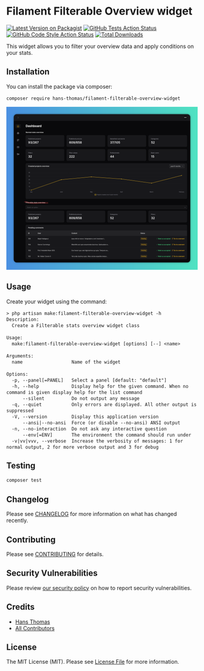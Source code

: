 # Filament Filterable Overview widget

[![Latest Version on Packagist](https://img.shields.io/packagist/v/hans-thomas/filament-filterable-overview-widget.svg?style=flat-square)](https://packagist.org/packages/hans-thomas/filterablestatsoverviewwidget)
[![GitHub Tests Action Status](https://img.shields.io/github/actions/workflow/status/hans-thomas/filament-filterable-overview-widget/run-tests.yml?branch=main&label=tests&style=flat-square)](https://github.com/hans-thomas/filterablestatsoverviewwidget/actions?query=workflow%3Arun-tests+branch%3Amain)
[![GitHub Code Style Action Status](https://img.shields.io/github/actions/workflow/status/hans-thomas/filament-filterable-overview-widget/fix-php-code-style-issues.yml?branch=main&label=code%20style&style=flat-square)](https://github.com/hans-thomas/filterablestatsoverviewwidget/actions?query=workflow%3A"Fix+PHP+code+styling"+branch%3Amain)
[![Total Downloads](https://img.shields.io/packagist/dt/hans-thomas/filament-filterable-overview-widget.svg?style=flat-square)](https://packagist.org/packages/hans-thomas/filterablestatsoverviewwidget)



This widget allows you to filter your overview data and apply conditions on your stats.

## Installation

You can install the package via composer:

```bash
composer require hans-thomas/filament-filterable-overview-widget
```

![](./assets/screenshot.png "screenshot of filament filterable overview widget")

## Usage

Create your widget using the command:

```shell
> php artisan make:filament-filterable-overview-widget -h
Description:
  Create a Filterable stats overview widget class

Usage:
  make:filament-filterable-overview-widget [options] [--] <name>

Arguments:
  name                  Name of the widget

Options:
  -p, --panel[=PANEL]   Select a panel [default: "default"]
  -h, --help            Display help for the given command. When no command is given display help for the list command
      --silent          Do not output any message
  -q, --quiet           Only errors are displayed. All other output is suppressed
  -V, --version         Display this application version
      --ansi|--no-ansi  Force (or disable --no-ansi) ANSI output
  -n, --no-interaction  Do not ask any interactive question
      --env[=ENV]       The environment the command should run under
  -v|vv|vvv, --verbose  Increase the verbosity of messages: 1 for normal output, 2 for more verbose output and 3 for debug

```

## Testing

```bash
composer test
```

## Changelog

Please see [CHANGELOG](CHANGELOG.md) for more information on what has changed recently.

## Contributing

Please see [CONTRIBUTING](.github/CONTRIBUTING.md) for details.

## Security Vulnerabilities

Please review [our security policy](../../security/policy) on how to report security vulnerabilities.

## Credits

- [Hans Thomas](https://github.com/hans-thomas)
- [All Contributors](../../contributors)

## License

The MIT License (MIT). Please see [License File](LICENSE.md) for more information.
